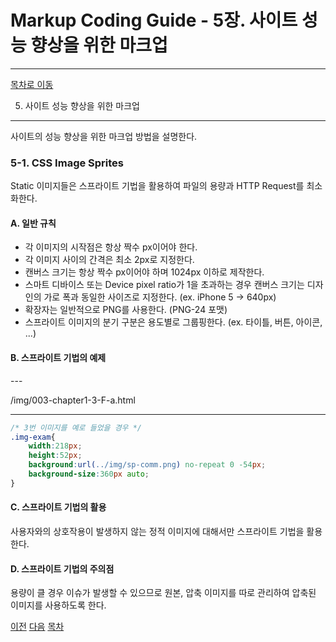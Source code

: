 Markup Coding Guide - 5장. 사이트 성능 향상을 위한 마크업
===

---

[목차로 이동](http://overtimeman.tistory.com/entry/Markup-Coding-Guide)

5. 사이트 성능 향상을 위한 마크업
---

사이트의 성능 향상을 위한 마크업 방법을 설명한다.

### 5-1. CSS Image Sprites

Static 이미지들은 스프라이트 기법을 활용하여 파일의 용량과 HTTP Request를 최소화한다.

#### A. 일반 규칙

- 각 이미지의 시작점은 항상 짝수 px이어야 한다.
- 각 이미지 사이의 간격은 최소 2px로 지정한다.
- 캔버스 크기는 항상 짝수 px이어야 하며 1024px 이하로 제작한다.
- 스마트 디바이스 또는 Device pixel ratio가 1을 초과하는 경우 캔버스 크기는 디자인의 가로 폭과 동일한 사이즈로 지정한다. (ex. iPhone 5 → 640px)
- 확장자는 일반적으로 PNG를 사용한다. (PNG-24 포맷)
- 스프라이트 이미지의 분기 구분은 용도별로 그룹핑한다. (ex. 타이틀, 버튼, 아이콘, ...)

#### B. 스프라이트 기법의 예제

--- <!-- [D] 인클루드 -->

/img/003-chapter1-3-F-a.html

---

```css
/* 3번 이미지를 예로 들었을 경우 */
.img-exam{
	width:218px;
	height:52px;
	background:url(../img/sp-comm.png) no-repeat 0 -54px;
	background-size:360px auto;
}
```

#### C. 스프라이트 기법의 활용

사용자와의 상호작용이 발생하지 않는 정적 이미지에 대해서만 스프라이트 기법을 활용한다.

#### D. 스프라이트 기법의 주의점

용량이 클 경우 이슈가 발생할 수 있으므로 원본, 압축 이미지를 따로 관리하여 압축된 이미지를 사용하도록 한다.

[이전](http://overtimeman.tistory.com/entry/Markup-Coding-Guide-Chapter4) [다음](http://overtimeman.tistory.com/entry/Markup-Coding-Guide-Appendix) [목차](http://overtimeman.tistory.com/entry/Markup-Coding-Guide)  